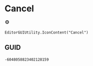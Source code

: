 # Cancel
![](/img/Cancel.png)

``` CSharp
EditorGUIUtility.IconContent("Cancel")
```
## GUID
```
-6048058823402128159
```
